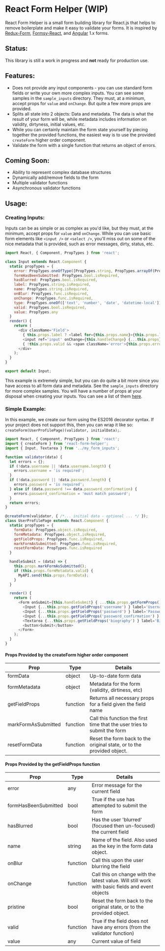 # React Form Helper (WIP)

React Form Helper is a small form building library for React.js that helps to remove boilerplate and make it easy to validate your forms. It is inspired by [Redux-Form](https://github.com/erikras/redux-form), [Formsy-React](https://github.com/christianalfoni/formsy-react), and [Angular](https://angularjs.org/) 1.x forms.

## Status:

This library is still a work in progress and **not** ready for production use.

## Features:

* Does not provide any input components - you can use standard form fields or write your own more complex inputs. You can see some samples in the `sample_inputs` directory. They must, at a minimum, accept props for `value` and `onChange`. But quite a few more props are provided.
* Splits all state into 2 objects: Data and metadata. The data is what the result of your form will be, while metadata includes information on validity, dirtyness, initial values, etc.
* While you can certainly maintain the form state yourself by piecing together the provided functions, the easiest way is to use the provided `createForm` higher order component.
* Validate the form with a single function that returns an object of errors.

## Coming Soon:

* Ability to represent complex database structures
* Dynamically add/remove fields to the form
* Multiple validator functions
* Asynchronous validator functions

## Usage:

### Creating Inputs:

Inputs can be as simple or as complex as you'd like, but they must, at the minimum, accept props for `value` and `onChange`. While you can use basic form elements like `<input />` or `<select />`, you'll miss out on some of the nice metadata that is provided, such as error messages, dirty, status, etc.

```javascript
import React, { Component, PropTypes } from 'react';

class Input extends React.Component {
  static propTypes = {
    error: PropTypes.oneOfType([PropTypes.string, PropTypes.arrayOf(PropTypes.string)]),
    formHasBeenSubmitted: PropTypes.bool.isRequired,
    hasBlurred: PropTypes.bool.isRequired,
    label: PropTypes.string.isRequired,
    name: PropTypes.string.isRequired,
    onBlur: PropTypes.func.isRequired,
    onChange: PropTypes.func.isRequired,
    type: PropTypes.oneOf(['text', 'number', 'date', 'datetime-local']),
    valid: PropTypes.bool.isRequired,
    value: PropTypes.any
  }
  render() {
    return (
      <div className='Field'>
        { this.props.label ? <label for={this.props.name}>{this.props.label}</label> : null }
        <input ref='input' onChange={this.handleChange} {...this.props} />
        { !this.props.valid && <span className='error'>{this.props.error}</span> }
      </div>
    );
  }
}

export default Input;
```

This example is extremely simple, but you can do quite a bit more since you have access to all form data and metadata. See the `sample_inputs` directory for more complex samples. You will have a number of props at your disposal when creating your inputs. You can see a list of them [here](doc/input_props.md).

### Simple Example:

In this example, we create our form using the ES2016 decorator syntax. If your project does not support this, then you can wrap it like so: `createForm(UserProfilePage)(validator, initialData);`.

```javascript
import React, { Component, PropTypes } from 'react';
import { createForm } from 'react-form-helper';
import { Input, Textarea } from '../my_form_inputs';

function validator(data) {
  let errors = {};
  if (!data.username || !data.username.length) {
    errors.username = 'is required';
  }
  if (!data.password || !data.password.length) {
    errors.password = 'is required';
  } else if (data.password !== data.password_confirmation) {
    errors.password_confirmation = 'must match password';
  }
  return errors;
}

@createForm(validator, { /*... initial data - optional ... */ });
class UserProfilePage extends React.Component {
  static propTypes = {
    formData: PropTypes.object.isRequired,
    formMetadata: PropTypes.object.isRequired,
    getFieldProps: PropTypes.func.isRequired,
    markFormAsSubmitted: PropTypes.func.isRequired,
    resetFormData: PropTypes.func.isRequired
  }

  handleSubmit = (data) => {
    this.props.markFormAsSubmitted();
    if (this.props.formMetadata.valid) {
      MyAPI.send(this.props.formData);
    }
  }

  render() {
    return (
      <Form onSubmit={this.handleSubmit} { ...this.props.getFormProps() } >
        <Input {...this.props.getFieldProps('username') } label='Username' />
        <Input {...this.props.getFieldProps('password') } label='Password' />
        <Input {...this.props.getFieldProps('password_confirmation') } label='Password Confirmation' />
        <Textarea {...this.props.getFieldProps('biography') } label='Biography' />
        <button>Submit</button>
      </Form>
    );
  }
}
```

#### Props Provided by the createForm higher order component

| Prop                | Type     | Details                                                                  |
| ------------------- | -------- | ------------------------------------------------------------------------ |
| formData            | object   | Up-to-date form data                                                     |
| formMetadata        | object   | Metadata for the form (validity, dirtiness, etc)                         |
| getFieldProps       | function | Returns all necessary props for a field given the field name             |
| markFormAsSubmitted | function | Call this function the first time that the user tries to submit the form |
| resetFormData       | function | Reset the form back to the original state, or to the provided object.    |

#### Props Provided by the getFieldProps function

| Prop                 | Type     | Details                                                                                        |
| -------------------- | -------- | ---------------------------------------------------------------------------------------------- |
| error                | any      | Error message for the current field                                                            |
| formHasBeenSubmitted | bool     | True if the use has attempted to submit the form                                               |
| hasBlurred           | bool     | Has the user 'blurred' (focused then un-focused) the current field                             |
| name                 | string   | Name of the field. Also used as the key in the form data object.                               |
| onBlur               | function | Call this upon the user blurring the field                                                     |
| onChange             | function | Call this on change with the latest value. Will still work with basic fields and event objects |
| pristine             | bool     | Reset the form back to the original state, or to the provided object.                          |
| valid                | function | True if the field does not have any errors (from the validator function)                       |
| value                | any      | Current value of field                                                                         |
